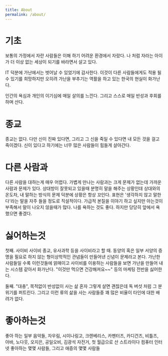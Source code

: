 ```yaml
---
title: About
permalink: /about/
---
```


# 기초
보통의 가정에서 자란 사람들은 이해 하기 어려운 환경에서 자랐다.
나 처럼 자라는 아이가 더 이상 없는 세상이 되기를 바라면서 살고 있다.

IT 덕분에 가난에서는 벗어날 수 있었기에 감사한다.
이것이 다른 사람들에게도 적용 될 수 있기를 희망하지만 오히려 가난을 부추기는 역활을 하고 있는 한국의 현실이 화가난다.

인간의 욕심과 개인의 이기심에 매일 살의를 느낀다.
그리고 스스로 매일 반성과 후회를 하며 산다.

# 종교
종교는 없다.
다만 신이 진짜 있다면, 그리고 그 신을 죽일 수 있다면 내 모든 것을 걸고 죽이겠다.
신이 있다고 하기에는 너무 많은 사람들이 힘들게 살아간다.

# 다른 사람과
다른 사람을 대하는게 매우 어렵다. 가볍게 만나는 사람과는 크게 문제가 없는데 가까운 사람과 문제가 있다.
상대방이 잘못되고 있을때 분명히 말을 해주는 상황인데 상대와의 온도차, 내 말하는 방식의 문제 덕분에 상황은 항상 꼬인다.
표현은 '생각하지 않고 말한다'라는 말을 자주 들을 정도로 직설적이다.
가급적 본질을 이야기 하고 싶지만 아는것이 부족해서 말이 나오지 않을때가 많다.
나를 욕하는 것도 좋다. 하지만 당당히 앞에서 욕했으면 좋겠다.

# 싫어하는것
첫째. 사이비
사이비 종교, 유사과학 등을 사이비라고 할 때.
동양의 혹은 일부 서양의 증명을 필요로 하지 않는 형이상학적인 관념들이 만들어낸 신념이 문제라고 본다.
가난한 사람들일 수록 이런것들에 얽매이고 사이비를 이용하는 사람들을 보면 가난을 만들어 내는 시스템 같아서 화가난다.
"이것만 먹으면 건강해져요~~" 등의 마케팅 전반을 싫어한다.

둘째. "대충", 목적없이 반성없이 사는 삶
혼자 그렇게 살면 괜찮은데 독 버섯 처럼 그 분위기를 퍼트린다.
그리고 이런 류의 삶을 사는 사람들중 꽤 많은 비율이 타인에 대한 배려가 없다.

# 좋아하는것
좋아 하는 일부 음악들, 자우림, 시이나링고, 크렌베리스, 카펜터즈, 카디건즈, 비틀즈, 아바, 노다웃, 오지은, 공일오비, 김광석
자전거, 첫 월급으로 산 스트라이다
컴퓨터
인터넷
좋아하는 몇몇 사람들, 그리고 애증의 몇몇 사람들

